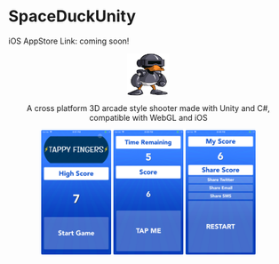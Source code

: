 # SpaceDuckUnity

iOS AppStore Link: coming soon!

<p align="center">
<img style="vertical-align:middle" height="15%" width="15%" src="https://github.com/iDuckDark/SpaceDuckUnity/blob/master/Screenshots/Rounded%20Corners/icon.png?raw=true">
<p>
  
  
<p align="center">
A cross platform 3D arcade style shooter made with Unity and C#, compatible with WebGL and iOS
<p>

<p align="center" float="left">
  
  <img height="25%" width="25%" src="https://github.com/iDuckDark/Tappy-Fingers-iOS/blob/master/Screenshots/Jan%202019%20/rounded/output-onlinepngtools.png?raw=true">
  
  <img height="25%" width="25%" src="https://github.com/iDuckDark/Tappy-Fingers-iOS/blob/master/Screenshots/Jan%202019%20/rounded/output-onlinepngtools%20copy.png?raw=true">
  
  <img height="25%" width="25%" src="https://github.com/iDuckDark/Tappy-Fingers-iOS/blob/master/Screenshots/Jan%202019%20/rounded/output-onlinepngtools%20copy%202.png?raw=true">
  
</p>
  
